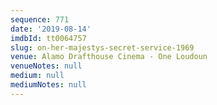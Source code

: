 ```yaml
---
sequence: 771
date: '2019-08-14'
imdbId: tt0064757
slug: on-her-majestys-secret-service-1969
venue: Alamo Drafthouse Cinema - One Loudoun
venueNotes: null
medium: null
mediumNotes: null
---
```


